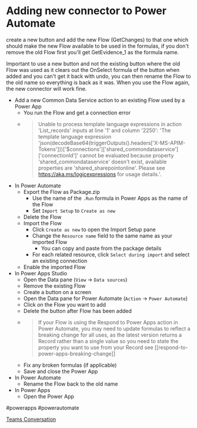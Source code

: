 # Adding new connector to Power Automate

create a new button and add the new Flow (GetChanges) to that one which should make the new Flow available to be used in the formulas, if you don't remove the old Flow first you'll get GetEvidence_1 as the formula name.

Important to use a new button and not the existing button where the old Flow was used as it clears out the OnSelect formula of the button when added and you can't get it back with undo, you can then rename the Flow to the old name so everything is back as it was.
When you use the Flow again, the new connector will work fine.

- Add a new Common Data Service action to an existing Flow used by a Power App
  - You run the Flow and get a connection error
  - > Unable to process template language expressions in action 'List_records' inputs at line '1' and column '2250': 'The template language expression 'json(decodeBase64(triggerOutputs().headers['X-MS-APIM-Tokens']))['$connections']['shared_commondataservice']['connectionId']' cannot be evaluated because property 'shared_commondataservice' doesn't exist, available properties are 'shared_sharepointonline'. Please see https://aka.ms/logicexpressions for usage details.'.
- In Power Automate
  - Export the Flow as Package.zip
      - Use the name of the `.Run` formula in Power Apps as the name of the Flow
      - Set `Import Setup` to `Create as new`
  - Delete the Flow
  - Import the Flow
    - Click `Create as new` to open the Import Setup pane
    - Change the `Resource name` field to the same name as your imported Flow
      - You can copy and paste from the package details
    - For each related resource, click `Select during import` and select an existing connection
  - Enable the imported Flow
- In Power Apps Studio
  - Open the Data pane (`View` -> `Data sources`)
  - Remove the existing Flow
  - Create a button on a screen
  - Open the Data pane for Power Automate (`Action` -> `Power Automate`)
  - Click on the Flow you want to add
  - Delete the button after Flow has been added
  - > If your Flow is using the Respond to Power Apps action in Power Automate, you may need to update formulas to reflect a breaking change for all uses, as the latest version returns a Record rather than a single value so you need to state the property you want to use from your Record see [[respond-to-power-apps-breaking-change]]
  - Fix any broken formulas (if applicable)
  - Save and close the Power App
- In Power Automate
  - Rename the Flow back to the old name
- In Power Apps
  - Open the Power App


#powerapps #powerautomate
  

[Teams Conversation](https://teams.microsoft.com/l/message/19:106ce9460d5a4876b4317b67ff0e2f75@thread.tacv2/1608220682674?tenantId=13d9eb48-2ac1-4e4d-a862-7072bb36a7a4&groupId=f8fbf5e4-c4e2-4665-923a-024464948da4&parentMessageId=1608220682674&teamName=Ofsted&channelName=Work%20Package%20WP001-WP002%20-%20Delivery&createdTime=1608220682674)

